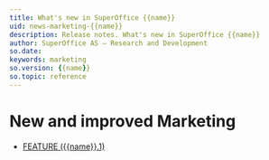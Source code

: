 ```yaml
---
title: What's new in SuperOffice {{name}}
uid: news-marketing-{{name}}
description: Release notes. What's new in SuperOffice {{name}}
author: SuperOffice AS – Research and Development
so.date: 
keywords: marketing
so.version: {{name}}
so.topic: reference
---
```


# New and improved Marketing

* [FEATURE ({{name}}.1)][1]

<!-- Referenced links-->
[1]: {{name}}.1-update.md
